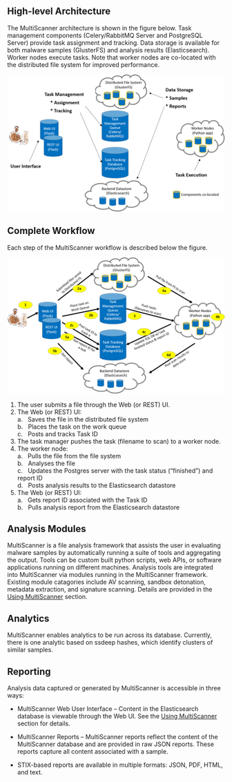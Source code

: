 High-level Architecture
-----------------------
The MultiScanner architecture is shown in the figure below. Task management components (Celery/RabbitMQ Server and PostgreSQL Server) provide task assignment and tracking. Data storage is available for both malware samples (GlusterFS) and analysis results (Elasticsearch). Worker nodes execute tasks. Note that worker nodes are co-located with the distributed file system for improved performance.

![architecture1](img/arch1.png "MultiScanner Architecture")

Complete Workflow
-----------------
Each step of the MultiScanner workflow is described below the figure.

![architecture2](img/arch2.png "MultiScanner Workflow")

1. The user submits a file through the Web (or REST) UI.
1. The Web (or REST) UI:  
  a\. &nbsp; Saves the file in the distributed file system  
  b\. &nbsp; Places the task on the work queue  
  c\. &nbsp; Posts and tracks Task ID  
1. The task manager pushes the task (filename to scan) to a worker node.
1. The worker node:  
  a\. &nbsp; Pulls the file from the file system  
  b\. &nbsp; Analyses the file  
  c\. &nbsp; Updates the Postgres server with the task status (“finished”) and report ID  
  d\. &nbsp; Posts analysis results to the Elasticsearch datastore  
1. The Web (or REST) UI:  
  a\. &nbsp; Gets report ID associated with the Task ID  
  b\. &nbsp; Pulls analysis report from the Elasticsearch datastore  

Analysis Modules
----------------
MultiScanner is a file analysis framework that assists the user in evaluating malware samples by automatically running a suite of tools and aggregating the output. Tools can be custom built python scripts, web APIs, or software applications running on different machines. 
Analysis tools are integrated into MultiScanner via modules running in the MultiScanner framework. Existing module catagories include AV scanning, sandbox detonation, metadata extraction, and signature scanning. Details are provided in the [Using MultiScanner](using#default-analysis-modules) section.

Analytics
---------
MultiScanner enables analytics to be run across its database. Currently, there is one analytic based on ssdeep hashes, which identify clusters of similar samples.

Reporting
---------
Analysis data captured or generated by MultiScanner is accessible in three ways:

* MultiScanner Web User Interface – Content in the Elasticsearch database is viewable through the Web UI. See the [Using MultiScanner](using.md#web-user-interface) section for details. 

* MultiScanner Reports – MultiScanner reports reflect the content of the MultiScanner database and are provided in raw JSON reports. These reports capture all content associated with a sample.

* STIX-based reports are available in multiple formats: JSON, PDF, HTML, and text. 